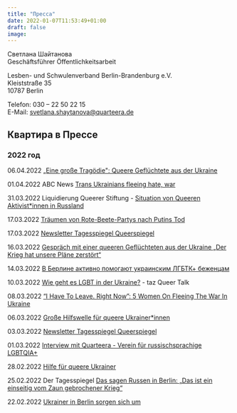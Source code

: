 ```yaml
---
title: "Пресса"
date: 2022-01-07T11:53:49+01:00
draft: false
image:
---
```


Светлана Шайтанова\
Geschäftsführer Öffentlichkeitsarbeit

Lesben- und Schwulenverband Berlin-Brandenburg e.V.\
Kleiststraße 35\
10787 Berlin

Telefon: 030 – 22 50 22 15\
E-Mail: svetlana.shaytanova@quarteera.de


## Квартира в Прессе
### 2022 год
06.04.2022	[„Eine große Tragödie": Queere Geflüchtete aus der Ukraine](https://www.siegessaeule.de/magazin/eine-gro%C3%9Fe-trag%C3%B6die-queere-gefl%C3%BCchtete-aus-der-ukraine/?fbclid=IwAR2k24dHDjTLfJgtntcKkeQPrvswg8XrvLZYCChMgMfQ7bmswp6RezT-weI)

01.04.2022 ABC News [Trans Ukrainians fleeing hate, war](https://www.youtube.com/watch?v=VxSVu5MFpO4)

31.03.2022 Liquidierung Queerer Stiftung - [Situation von Queeren Aktivist*innen in Russland](https://www.freie-radios.net/114807)

17.03.2022 [Träumen von Rote-Beete-Partys nach Putins Tod](https://www.queer.de/detail.php?article_id=41463)

17.03.2022	[Newsletter Tagesspiegel Queerspiegel](https://nl.tagesspiegel.de/form.action?agnCTOKEN=9mxNq9NCGTnmiE3GNqudPRTWQdUGhewx&agnFN=fullview&agnUID=D.B.DJd9.CkwI.CCJrY.A.09G16_qw4lpNG4dTzftTwpwoKbACSGepEGaCRkMuqiiS_1QWHknozDbXNuJDiB_jPefIWiKfjUTLKZYmI0eg0Q&utm_source=queerspiegel)

16.03.2022	[Gespräch mit einer queeren Geflüchteten aus der Ukraine „Der Krieg hat unsere Pläne zerstört“](https://m.tagesspiegel.de/gesellschaft/queerspiegel/gespraech-mit-einer-queeren-gefluechteten-aus-der-ukraine-der-krieg-hat-unsere-plaene-zerstoert/28169594.html)

14.03.2022	[В Берлине активно помогают украинским ЛГБТК+ беженцам](https://www1.wdr.de/radio/cosmo/programm/sendungen/radio-po-russki/portrait/quarteera-100.html)

10.03.2022	[Wie geht es LGBT in der Ukraine?](https://youtu.be/aiHyWG5SyCo) - taz Queer Talk

08.03.2022	[“I Have To Leave. Right Now”: 5 Women On Fleeing The War In Ukraine](https://www.refinery29.com/en-gb/2022/03/10891565/young-women-fleeing-ukraine)

06.03.2022	[Große Hilfswelle für queere Ukrainer*innen](https://www.queer.de/detail.php?article_id=41363)

03.03.2022	[Newsletter Tagesspiegel Queerspiegel](https://nl.tagesspiegel.de/form.action?agnCTOKEN=9mxNq9NCGTnmiE3GNqudPRTWQdUGhewx&agnFN=fullview&agnUID=D.B.DIr-.CkwI.CB3xj.A.IQS48ZSC_qG2A02E6BI8mQBvSdpcObGeRb_KHNpgd4a5Vuk2Qkkb2j1ef_sWuJPs1JzMKytyN822ijlO3nE1Qw&utm_source=queerspiegel)

01.03.2022  [Interview mit Quarteera - Verein für russischsprachige LGBTQIA+](https://rdl.de/beitrag/unterst-tzung-f-r-queere-menschen-aus-der-ukraine)

28.02.2022	[Hilfe für queere Ukrainer](https://www.faz.net/aktuell/gesellschaft/queere-ukrainer-haben-angst-vor-verfolgung-quarteera-will-helfen-17841049.html)

25.02.2022	Der Tagesspiegel [Das sagen Russen in Berlin: „Das ist ein einseitig vom Zaun gebrochener Krieg“](https://plus.tagesspiegel.de/berlin/das-sagen-russen-in-berlin-das-ist-ein-einseitig-vom-zaun-gebrochener-krieg-404707.html)

22.02.2022	[Ukrainer in Berlin sorgen sich um](https://www.morgenpost.de/berlin/article234641581/Ukrainer-in-Berlin-sorgen-sich-um-Verwandte-in-der-Heimat.html) 

